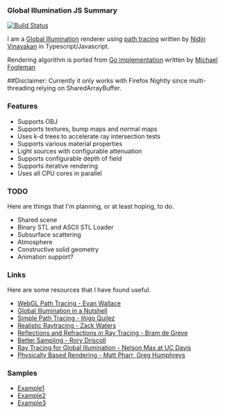 ### Global Illumination JS Summary

[![Build Status](https://travis-ci.org/01alchemist/global-illumination-js.png)](https://travis-ci.org/01alchemist/global-illumination-js)

I am a [Global Illumination](https://en.wikipedia.org/wiki/Global_illumination) renderer using [path tracing](http://en.wikipedia.org/wiki/Path_tracing) written by [Nidin Vinayakan](https://github.com/nidin) in Typescript/Javascript.

Rendering algorithm is ported from [Go implementation](https://github.com/fogleman/pt) written by [Michael Fogleman](https://github.com/fogleman)

##Disclaimer: Currently it only works with Firefox Nightly since multi-threading relying on SharedArrayBuffer.  

### Features

* Supports OBJ
* Supports textures, bump maps and normal maps
* Uses k-d trees to accelerate ray intersection tests
* Supports various material properties
* Light sources with configurable attenuation
* Supports configurable depth of field
* Supports iterative rendering
* Uses all CPU cores in parallel

### TODO

Here are things that I'm planning, or at least hoping, to do.

* Shared scene
* Binary STL and ASCII STL Loader
* Subsurface scattering
* Atmosphere
* Constructive solid geometry
* Animation support?

### Links

Here are some resources that I have found useful.

* [WebGL Path Tracing - Evan Wallace](http://madebyevan.com/webgl-path-tracing/)
* [Global Illumination in a Nutshell](http://www.thepolygoners.com/tutorials/GIIntro/GIIntro.htm)
* [Simple Path Tracing - Iñigo Quilez](http://www.iquilezles.org/www/articles/simplepathtracing/simplepathtracing.htm)
* [Realistic Raytracing - Zack Waters](http://web.cs.wpi.edu/~emmanuel/courses/cs563/write_ups/zackw/realistic_raytracing.html)
* [Reflections and Refractions in Ray Tracing - Bram de Greve](http://graphics.stanford.edu/courses/cs148-10-summer/docs/2006--degreve--reflection_refraction.pdf)
* [Better Sampling - Rory Driscoll](http://www.rorydriscoll.com/2009/01/07/better-sampling/)
* [Ray Tracing for Global Illumination - Nelson Max at UC Davis](https://www.youtube.com/playlist?list=PLslgisHe5tBPckSYyKoU3jEA4bqiFmNBJ)
* [Physically Based Rendering - Matt Pharr, Greg Humphreys](http://www.amazon.com/Physically-Based-Rendering-Second-Edition/dp/0123750792)

### Samples

* [Example1](http://01alchemist.com/projects/global-illumination-js/examples/Example1.html)
* [Example2](http://01alchemist.com/projects/global-illumination-js/examples/Example2.html)
* [Example3](http://01alchemist.com/projects/global-illumination-js/examples/Example3.html)